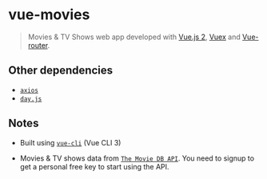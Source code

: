 # vue-movies
> Movies & TV Shows web app developed with [Vue.js 2](http://vuejs.org/guide/), [Vuex](https://github.com/vuejs/vuex) and [Vue-router](https://router.vuejs.org/). 

## Other dependencies
 - [`axios`](https://github.com/axios/axios)
 - [`day.js`](https://github.com/iamkun/dayjs)

## Notes
* Built using  [`vue-cli`](https://github.com/vuejs/vue-cli) (Vue CLI 3)

* Movies & TV shows data from [`The Movie DB API`](https://www.themoviedb.org/documentation/api). You need to signup to get a personal free key to start using the API.
